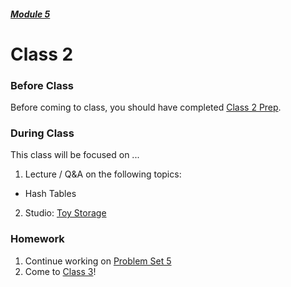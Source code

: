 ##### [Module 5](../../)

# Class 2

### Before Class

Before coming to class, you should have completed [Class 2 Prep](../class2-prep).

### During Class
This class will be focused on ...

1. Lecture / Q&A on the following topics:
  * Hash Tables

2. Studio: [Toy Storage](../studios/toy-storage)

### Homework
1. Continue working on [Problem Set 5](../problem-set)
2. Come to [Class 3](../class3)!
